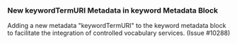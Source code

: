 ### New keywordTermURI Metadata in keyword Metadata Block

Adding a new metadata "keywordTermURI" to the keyword metadata block to facilitate the integration of controlled vocabulary services. (Issue #10288)